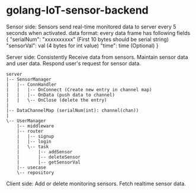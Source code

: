# golang-IoT-sensor-backend
Sensor side:
    Sensors send real-time monitored data to server every 5 seconds when activated.
    data format: every data frame has following fields
    {
        "serialNum": "xxxxxxxxxx" (First 10 bytes should be serial string)
        "sensorVal": val (4 bytes for int value) 
        "time": time  (Optional)
    }

Server side:
    Consistently Receive data from sensors.
    Maintain sensor data and user data.
    Respond user's request for sensor data.

    server
    |-- SensorManager
    |   |-- ConnHandler
    |   |   |-- OnConnect (Create new entry in channel map)
    |   |   |-- OnData (push data to channel)
    |   |   \-- OnClose (delete the entry)
    |   
    |-- DataChannelMap (serialNum(int): channel(chan))
    |
    \-- UserManager
        |-- middleware
        |-- router
        |   |-- signup
        |   |-- login
        |   \-- task
        |       |-- addSensor
        |       |-- deleteSensor
        |       |-- getSensorVal
        |-- usecase
        \-- repository
    

Client side:
    Add or delete monitoring sensors.
    Fetch realtime sensor data.
